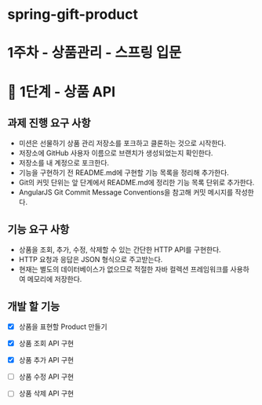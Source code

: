 # spring-gift-product

# 1주차 - 상품관리 - 스프링 입문

# 🚀 1단계 - 상품 API

## 과제 진행 요구 사항
- 미션은 선물하기 상품 관리 저장소를 포크하고 클론하는 것으로 시작한다.
- 저장소에 GitHub 사용자 이름으로 브랜치가 생성되었는지 확인한다.
- 저장소를 내 계정으로 포크한다.
- 기능을 구현하기 전 README.md에 구현할 기능 목록을 정리해 추가한다.
- Git의 커밋 단위는 앞 단계에서 README.md에 정리한 기능 목록 단위로 추가한다.
- AngularJS Git Commit Message Conventions을 참고해 커밋 메시지를 작성한다.

## 기능 요구 사항
- 상품을 조회, 추가, 수정, 삭제할 수 있는 간단한 HTTP API를 구현한다.
- HTTP 요청과 응답은 JSON 형식으로 주고받는다.
- 현재는 별도의 데이터베이스가 없으므로 적절한 자바 컬렉션 프레임워크를 사용하여 메모리에 저장한다.

## 개발 할 기능
- [x] 상품을 표현할 Product 만들기 
- [x] 상품 조회 API 구현
- [x] 상품 추가 API 구현
- [ ] 상품 수정 API 구현
- [ ] 상품 삭제 API 구현










